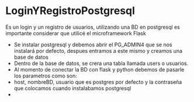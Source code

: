 # LoginYRegistroPostgresql

Es un login y un registro de usuarios, utilizando una BD en postgresql
es importante considerar que utilicé el microframework Flask
- Se instalar postgresql y debemos abrir el PG_ADMIN4 que se nos instalará por defecto, despues entramos a este mismo y creamos una base de datos
- Dentro de la base de datos, se crera una tabla llamada users o usuarios.
- Al momento de conectar la BD con flask y python debemos de pasarle los parametros como son:
- host, nombreBD, usuario que es postgres por defecto y la contraseña que colocamos cuando instalabamos postgresql
- 
